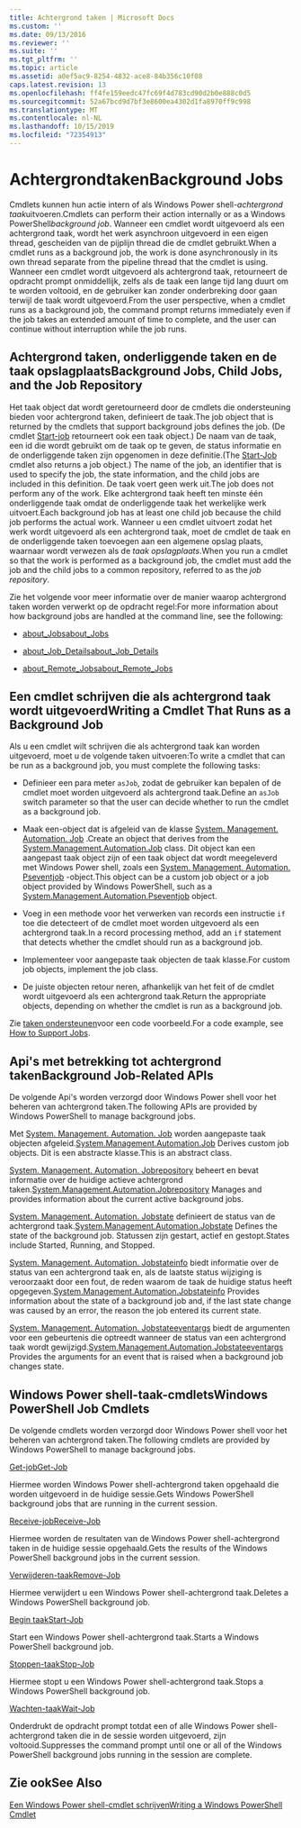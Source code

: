 ```yaml
---
title: Achtergrond taken | Microsoft Docs
ms.custom: ''
ms.date: 09/13/2016
ms.reviewer: ''
ms.suite: ''
ms.tgt_pltfrm: ''
ms.topic: article
ms.assetid: a0ef5ac9-8254-4832-ace8-84b356c10f08
caps.latest.revision: 13
ms.openlocfilehash: ff4fe159eedc47fc69f4d783cd90d2b0e888c0d5
ms.sourcegitcommit: 52a67bcd9d7bf3e8600ea4302d1fa8970ff9c998
ms.translationtype: MT
ms.contentlocale: nl-NL
ms.lasthandoff: 10/15/2019
ms.locfileid: "72354913"
---
```

# <a name="background-jobs"></a><span data-ttu-id="28725-102">Achtergrondtaken</span><span class="sxs-lookup"><span data-stu-id="28725-102">Background Jobs</span></span>

<span data-ttu-id="28725-103">Cmdlets kunnen hun actie intern of als Windows Power shell-*achtergrond taak*uitvoeren.</span><span class="sxs-lookup"><span data-stu-id="28725-103">Cmdlets can perform their action internally or as a Windows PowerShell*background job*.</span></span> <span data-ttu-id="28725-104">Wanneer een cmdlet wordt uitgevoerd als een achtergrond taak, wordt het werk asynchroon uitgevoerd in een eigen thread, gescheiden van de pijplijn thread die de cmdlet gebruikt.</span><span class="sxs-lookup"><span data-stu-id="28725-104">When a cmdlet runs as a background job, the work is done asynchronously in its own thread separate from the pipeline thread that the cmdlet is using.</span></span> <span data-ttu-id="28725-105">Wanneer een cmdlet wordt uitgevoerd als achtergrond taak, retourneert de opdracht prompt onmiddellijk, zelfs als de taak een lange tijd lang duurt om te worden voltooid, en de gebruiker kan zonder onderbreking door gaan terwijl de taak wordt uitgevoerd.</span><span class="sxs-lookup"><span data-stu-id="28725-105">From the user perspective, when a cmdlet runs as a background job, the command prompt returns immediately even if the job takes an extended amount of time to complete, and the user can continue without interruption while the job runs.</span></span>

## <a name="background-jobs-child-jobs-and-the-job-repository"></a><span data-ttu-id="28725-106">Achtergrond taken, onderliggende taken en de taak opslagplaats</span><span class="sxs-lookup"><span data-stu-id="28725-106">Background Jobs, Child Jobs, and the Job Repository</span></span>

<span data-ttu-id="28725-107">Het taak object dat wordt geretourneerd door de cmdlets die ondersteuning bieden voor achtergrond taken, definieert de taak.</span><span class="sxs-lookup"><span data-stu-id="28725-107">The job object that is returned by the cmdlets that support background jobs defines the job.</span></span> <span data-ttu-id="28725-108">(De cmdlet [Start-job](/powershell/module/Microsoft.PowerShell.Core/Start-Job) retourneert ook een taak object.) De naam van de taak, een id die wordt gebruikt om de taak op te geven, de status informatie en de onderliggende taken zijn opgenomen in deze definitie.</span><span class="sxs-lookup"><span data-stu-id="28725-108">(The [Start-Job](/powershell/module/Microsoft.PowerShell.Core/Start-Job) cmdlet also returns a job object.) The name of the job, an identifier that is used to specify the job, the state information, and the child jobs are included in this definition.</span></span> <span data-ttu-id="28725-109">De taak voert geen werk uit.</span><span class="sxs-lookup"><span data-stu-id="28725-109">The job does not perform any of the work.</span></span> <span data-ttu-id="28725-110">Elke achtergrond taak heeft ten minste één onderliggende taak omdat de onderliggende taak het werkelijke werk uitvoert.</span><span class="sxs-lookup"><span data-stu-id="28725-110">Each background job has at least one child job because the child job performs the actual work.</span></span> <span data-ttu-id="28725-111">Wanneer u een cmdlet uitvoert zodat het werk wordt uitgevoerd als een achtergrond taak, moet de cmdlet de taak en de onderliggende taken toevoegen aan een algemene opslag plaats, waarnaar wordt verwezen als de *taak opslagplaats*.</span><span class="sxs-lookup"><span data-stu-id="28725-111">When you run a cmdlet so that the work is performed as a background job, the cmdlet must add the job and the child jobs to a common repository, referred to as the *job repository*.</span></span>

<span data-ttu-id="28725-112">Zie het volgende voor meer informatie over de manier waarop achtergrond taken worden verwerkt op de opdracht regel:</span><span class="sxs-lookup"><span data-stu-id="28725-112">For more information about how background jobs are handled at the command line, see the following:</span></span>

- [<span data-ttu-id="28725-113">about_Jobs</span><span class="sxs-lookup"><span data-stu-id="28725-113">about_Jobs</span></span>](/powershell/module/microsoft.powershell.core/about/about_jobs)

- [<span data-ttu-id="28725-114">about_Job_Details</span><span class="sxs-lookup"><span data-stu-id="28725-114">about_Job_Details</span></span>](/powershell/module/microsoft.powershell.core/about/about_job_details)

- [<span data-ttu-id="28725-115">about_Remote_Jobs</span><span class="sxs-lookup"><span data-stu-id="28725-115">about_Remote_Jobs</span></span>](/powershell/module/microsoft.powershell.core/about/about_remote_jobs)

## <a name="writing-a-cmdlet-that-runs-as-a-background-job"></a><span data-ttu-id="28725-116">Een cmdlet schrijven die als achtergrond taak wordt uitgevoerd</span><span class="sxs-lookup"><span data-stu-id="28725-116">Writing a Cmdlet That Runs as a Background Job</span></span>

<span data-ttu-id="28725-117">Als u een cmdlet wilt schrijven die als achtergrond taak kan worden uitgevoerd, moet u de volgende taken uitvoeren:</span><span class="sxs-lookup"><span data-stu-id="28725-117">To write a cmdlet that can be run as a background job, you must complete the following tasks:</span></span>

- <span data-ttu-id="28725-118">Definieer een para meter `asJob`, zodat de gebruiker kan bepalen of de cmdlet moet worden uitgevoerd als achtergrond taak.</span><span class="sxs-lookup"><span data-stu-id="28725-118">Define an `asJob` switch parameter so that the user can decide whether to run the cmdlet as a background job.</span></span>

- <span data-ttu-id="28725-119">Maak een-object dat is afgeleid van de klasse [System. Management. Automation. Job](/dotnet/api/System.Management.Automation.Job) .</span><span class="sxs-lookup"><span data-stu-id="28725-119">Create an object that derives from the [System.Management.Automation.Job](/dotnet/api/System.Management.Automation.Job) class.</span></span> <span data-ttu-id="28725-120">Dit object kan een aangepast taak object zijn of een taak object dat wordt meegeleverd met Windows Power shell, zoals een [System. Management. Automation. Pseventjob](/dotnet/api/System.Management.Automation.PSEventJob) -object.</span><span class="sxs-lookup"><span data-stu-id="28725-120">This object can be a custom job object or a job object provided by Windows PowerShell, such as a [System.Management.Automation.Pseventjob](/dotnet/api/System.Management.Automation.PSEventJob) object.</span></span>

- <span data-ttu-id="28725-121">Voeg in een methode voor het verwerken van records een instructie `if` toe die detecteert of de cmdlet moet worden uitgevoerd als een achtergrond taak.</span><span class="sxs-lookup"><span data-stu-id="28725-121">In a record processing method, add an `if` statement that detects whether the cmdlet should run as a background job.</span></span>

- <span data-ttu-id="28725-122">Implementeer voor aangepaste taak objecten de taak klasse.</span><span class="sxs-lookup"><span data-stu-id="28725-122">For custom job objects, implement the job class.</span></span>

- <span data-ttu-id="28725-123">De juiste objecten retour neren, afhankelijk van het feit of de cmdlet wordt uitgevoerd als een achtergrond taak.</span><span class="sxs-lookup"><span data-stu-id="28725-123">Return the appropriate objects, depending on whether the cmdlet is run as a background job.</span></span>

<span data-ttu-id="28725-124">Zie [taken ondersteunen](./how-to-support-jobs.md)voor een code voorbeeld.</span><span class="sxs-lookup"><span data-stu-id="28725-124">For a code example, see [How to Support Jobs](./how-to-support-jobs.md).</span></span>

## <a name="background-job-related-apis"></a><span data-ttu-id="28725-125">Api's met betrekking tot achtergrond taken</span><span class="sxs-lookup"><span data-stu-id="28725-125">Background Job-Related APIs</span></span>

<span data-ttu-id="28725-126">De volgende Api's worden verzorgd door Windows Power shell voor het beheren van achtergrond taken.</span><span class="sxs-lookup"><span data-stu-id="28725-126">The following APIs are provided by Windows PowerShell to manage background jobs.</span></span>

<span data-ttu-id="28725-127">Met [System. Management. Automation. Job](/dotnet/api/System.Management.Automation.Job) worden aangepaste taak objecten afgeleid.</span><span class="sxs-lookup"><span data-stu-id="28725-127">[System.Management.Automation.Job](/dotnet/api/System.Management.Automation.Job) Derives custom job objects.</span></span> <span data-ttu-id="28725-128">Dit is een abstracte klasse.</span><span class="sxs-lookup"><span data-stu-id="28725-128">This is an abstract class.</span></span>

<span data-ttu-id="28725-129">[System. Management. Automation. Jobrepository](/dotnet/api/System.Management.Automation.JobRepository) beheert en bevat informatie over de huidige actieve achtergrond taken.</span><span class="sxs-lookup"><span data-stu-id="28725-129">[System.Management.Automation.Jobrepository](/dotnet/api/System.Management.Automation.JobRepository) Manages and provides information about the current active background jobs.</span></span>

<span data-ttu-id="28725-130">[System. Management. Automation. Jobstate](/dotnet/api/System.Management.Automation.JobState) definieert de status van de achtergrond taak.</span><span class="sxs-lookup"><span data-stu-id="28725-130">[System.Management.Automation.Jobstate](/dotnet/api/System.Management.Automation.JobState) Defines the state of the background job.</span></span> <span data-ttu-id="28725-131">Statussen zijn gestart, actief en gestopt.</span><span class="sxs-lookup"><span data-stu-id="28725-131">States include Started, Running, and Stopped.</span></span>

<span data-ttu-id="28725-132">[System. Management. Automation. Jobstateinfo](/dotnet/api/System.Management.Automation.JobStateInfo) biedt informatie over de status van een achtergrond taak en, als de laatste status wijziging is veroorzaakt door een fout, de reden waarom de taak de huidige status heeft opgegeven.</span><span class="sxs-lookup"><span data-stu-id="28725-132">[System.Management.Automation.Jobstateinfo](/dotnet/api/System.Management.Automation.JobStateInfo) Provides information about the state of a background job and, if the last state change was caused by an error, the reason the job entered its current state.</span></span>

<span data-ttu-id="28725-133">[System. Management. Automation. Jobstateeventargs](/dotnet/api/System.Management.Automation.JobStateEventArgs) biedt de argumenten voor een gebeurtenis die optreedt wanneer de status van een achtergrond taak wordt gewijzigd.</span><span class="sxs-lookup"><span data-stu-id="28725-133">[System.Management.Automation.Jobstateeventargs](/dotnet/api/System.Management.Automation.JobStateEventArgs) Provides the arguments for an event that is raised when a background job changes state.</span></span>

## <a name="windows-powershell-job-cmdlets"></a><span data-ttu-id="28725-134">Windows Power shell-taak-cmdlets</span><span class="sxs-lookup"><span data-stu-id="28725-134">Windows PowerShell Job Cmdlets</span></span>

<span data-ttu-id="28725-135">De volgende cmdlets worden verzorgd door Windows Power shell voor het beheren van achtergrond taken.</span><span class="sxs-lookup"><span data-stu-id="28725-135">The following cmdlets are provided by Windows PowerShell to manage background jobs.</span></span>

[<span data-ttu-id="28725-136">Get-job</span><span class="sxs-lookup"><span data-stu-id="28725-136">Get-Job</span></span>](/powershell/module/Microsoft.PowerShell.Core/Get-Job)

<span data-ttu-id="28725-137">Hiermee worden Windows Power shell-achtergrond taken opgehaald die worden uitgevoerd in de huidige sessie.</span><span class="sxs-lookup"><span data-stu-id="28725-137">Gets Windows PowerShell background jobs that are running in the current session.</span></span>

[<span data-ttu-id="28725-138">Receive-job</span><span class="sxs-lookup"><span data-stu-id="28725-138">Receive-Job</span></span>](/powershell/module/Microsoft.PowerShell.Core/Receive-Job)

<span data-ttu-id="28725-139">Hiermee worden de resultaten van de Windows Power shell-achtergrond taken in de huidige sessie opgehaald.</span><span class="sxs-lookup"><span data-stu-id="28725-139">Gets the results of the Windows PowerShell background jobs in the current session.</span></span>

[<span data-ttu-id="28725-140">Verwijderen-taak</span><span class="sxs-lookup"><span data-stu-id="28725-140">Remove-Job</span></span>](/powershell/module/Microsoft.PowerShell.Core/Remove-Job)

<span data-ttu-id="28725-141">Hiermee verwijdert u een Windows Power shell-achtergrond taak.</span><span class="sxs-lookup"><span data-stu-id="28725-141">Deletes a Windows PowerShell background job.</span></span>

[<span data-ttu-id="28725-142">Begin taak</span><span class="sxs-lookup"><span data-stu-id="28725-142">Start-Job</span></span>](/powershell/module/Microsoft.PowerShell.Core/Start-Job)

<span data-ttu-id="28725-143">Start een Windows Power shell-achtergrond taak.</span><span class="sxs-lookup"><span data-stu-id="28725-143">Starts a Windows PowerShell background job.</span></span>

[<span data-ttu-id="28725-144">Stoppen-taak</span><span class="sxs-lookup"><span data-stu-id="28725-144">Stop-Job</span></span>](/powershell/module/Microsoft.PowerShell.Core/Stop-Job)

<span data-ttu-id="28725-145">Hiermee stopt u een Windows Power shell-achtergrond taak.</span><span class="sxs-lookup"><span data-stu-id="28725-145">Stops a Windows PowerShell background job.</span></span>

[<span data-ttu-id="28725-146">Wachten-taak</span><span class="sxs-lookup"><span data-stu-id="28725-146">Wait-Job</span></span>](/powershell/module/Microsoft.PowerShell.Core/Wait-Job)

<span data-ttu-id="28725-147">Onderdrukt de opdracht prompt totdat een of alle Windows Power shell-achtergrond taken die in de sessie worden uitgevoerd, zijn voltooid.</span><span class="sxs-lookup"><span data-stu-id="28725-147">Suppresses the command prompt until one or all of the Windows PowerShell background jobs running in the session are complete.</span></span>

## <a name="see-also"></a><span data-ttu-id="28725-148">Zie ook</span><span class="sxs-lookup"><span data-stu-id="28725-148">See Also</span></span>

[<span data-ttu-id="28725-149">Een Windows Power shell-cmdlet schrijven</span><span class="sxs-lookup"><span data-stu-id="28725-149">Writing a Windows PowerShell Cmdlet</span></span>](./writing-a-windows-powershell-cmdlet.md)
